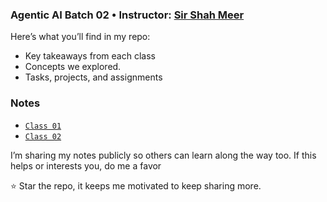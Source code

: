 ### Agentic AI Batch 02 • Instructor: [Sir Shah Meer](https://github.com/shahmeersensei)

Here’s what you’ll find in my repo:

- Key takeaways from each class
- Concepts we explored.
- Tasks, projects, and assignments

### Notes

- [`Class 01`](https://github.com/AzaanUllah-Khan/AGENTIC-AI-NOTES/blob/main/Class%2001/Class%2001)
- [`Class 02`](https://github.com/AzaanUllah-Khan/AGENTIC-AI-NOTES/blob/main/Class%2002/Class%2002.md)


I’m sharing my notes publicly so others can learn along the way too.
If this helps or interests you, do me a favor

⭐ Star the repo, it keeps me motivated to keep sharing more.
